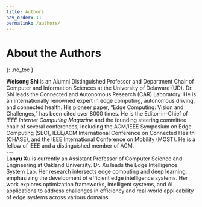 ```yaml
---
title: Authors
nav_order: 11
permalink: /authors/
---
```


# About the Authors
{: .no_toc }
<!-- > *Weisong Shi* is an Alumni Distinguished Professor and Department Chair of Computer and Information Sciences at the University of Delaware (UD). Dr. Shi leads the Connected and Autonomous Research (CAR) Laboratory. He is an internationally renowned expert in edge computing, autonomous driving, and connected health. His pioneer paper, “Edge Computing: Vision and Challenges,” has been cited over 8000 times. He is the Editor-in-Chief of IEEE Internet Computing Magazine and the founding steering committee chair of several conferences, including the ACM/IEEE Symposium on Edge Computing (SEC), IEEE/ACM International Conference on Connected Health (CHASE), and the IEEE International Conference on Mobility (MOST). He is a fellow of IEEE and a AQ1 distinguished member of ACM. -->
<div class="authors_div1">
<b>Weisong Shi</b> is an Alumni Distinguished Professor and Department Chair of Computer and Information Sciences at the University of Delaware (UD). Dr. Shi leads the Connected and Autonomous Research (CAR) Laboratory. He is an internationally renowned expert in edge computing, autonomous driving, and connected health. His pioneer paper, “Edge Computing: Vision and Challenges,” has been cited over 8000 times. He is the Editor-in-Chief of <i>IEEE Internet Computing Magazine</i> and the founding steering committee chair of several conferences, including the ACM/IEEE Symposium on Edge Computing (SEC), IEEE/ACM International Conference on Connected Health (CHASE), and the IEEE International Conference on Mobility (MOST). He is a fellow of IEEE and a distinguished member of ACM.
</div>
---
<div class="authors_div2">
<b>Lanyu Xu</b> is currently an Assistant Professor of Computer Science and Engineering at Oakland University. Dr. Xu leads the Edge Intelligence System Lab. Her research intersects edge computing and deep learning, emphasizing the development of efficient edge intelligence systems. Her work explores optimization frameworks, intelligent systems, and AI applications to address challenges in efficiency and real-world applicability of edge systems across various domains.
</div>